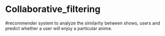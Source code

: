# Collaborative_filtering
#recommender system to analyze the similarity between shows, users and predict whether a user will enjoy a particular anime.
